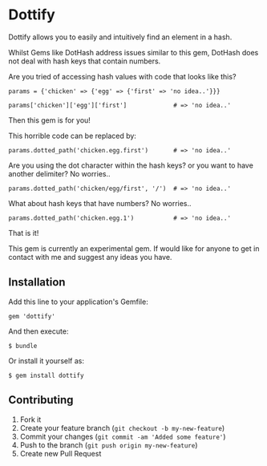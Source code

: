 # Dottify

Dottify allows you to easily and intuitively find an element in a hash.

Whilst Gems like DotHash address issues similar to this gem, DotHash does not deal with hash keys that contain numbers.


Are you tried of accessing hash values with code that looks like this?

    params = {'chicken' => {'egg' => {'first' => 'no idea..'}}}

    params['chicken']['egg']['first']             # => 'no idea..'


Then this gem is for you!

This horrible code can be replaced by:

    params.dotted_path('chicken.egg.first')       # => 'no idea..'

Are you using the dot character within the hash keys? or you want to have another delimiter? No worries..

    params.dotted_path('chicken/egg/first', '/')  # => 'no idea..'

What about hash keys that have numbers? No worries..

    params.dotted_path('chicken.egg.1')           # => 'no idea..'


That is it!

This gem is currently an experimental gem.  If would like for anyone to get in contact with me and suggest any ideas you have.

## Installation

Add this line to your application's Gemfile:

    gem 'dottify'

And then execute:

    $ bundle

Or install it yourself as:

    $ gem install dottify

## Contributing

1. Fork it
2. Create your feature branch (`git checkout -b my-new-feature`)
3. Commit your changes (`git commit -am 'Added some feature'`)
4. Push to the branch (`git push origin my-new-feature`)
5. Create new Pull Request
